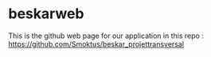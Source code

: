 # beskarweb

This is the github web page for our application in this repo : https://github.com/Smoktus/beskar_projettransversal
